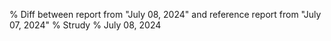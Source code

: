 % Diff between report from "July 08, 2024" and reference report from "July 07, 2024"
% Strudy
% July 08, 2024


